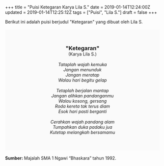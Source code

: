 +++
title = "Puisi Ketegaran Karya Lila S."
date = 2019-01-14T12:24:00Z
updated = 2019-01-14T12:25:12Z
tags = ["Puisi", "Lila S."]
draft = false
+++

<div dir="ltr" style="text-align: left;" trbidi="on"><div dir="ltr" style="text-align: left;" trbidi="on"><div dir="ltr" style="text-align: left;" trbidi="on"><div dir="ltr" style="text-align: left;" trbidi="on"><div style="text-align: justify;">Berikut ini adalah puisi berjudul "Ketegaran" yang dibuat oleh Lila S. </div><br /><div style="background: #FAFAFA; font-size: 14px; height: auto; margin: 0 auto; padding: 50px; text-align: center; width: auto;"><span style="font-size: 18px;"><b>"Ketegaran"</b></span><br />(Karya Lila S.)<br /><br /><i>Tataplah wajah kemuka<br />Jangan menunduk<br />Jangan meratap<br />Walau hari begitu gelap<br /><br />Tetaplah berjalan mantap<br />Jangan alihkan pandanganmu<br />Walau kosong, gersang<br />Roda kereta tak terus diam<br />Esok hari pasti berganti<br /><br />Cerahkan wajah pandang alam<br />Tumpahkan duka padaku jua<br />Kutetap melangkah bersamamu</i> </div></div></div></div><div style="text-align: justify;"><br /></div><div style="text-align: justify;"><b>Sumber: </b>Majalah SMA 1 Ngawi “Bhaskara” tahun 1992.</div></div>
